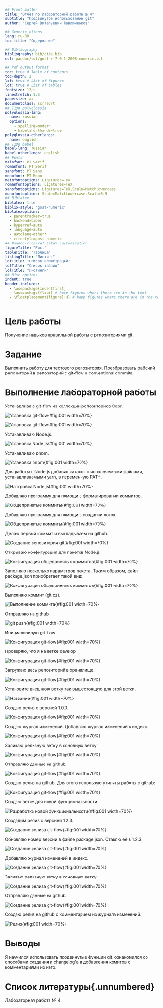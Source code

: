 ```yaml
---
## Front matter
title: "Отчёт по лабораторной работе № 4"
subtitle: "Продвинутое использование git"
author: "Сергей Витальевич Павлюченков"

## Generic otions
lang: ru-RU
toc-title: "Содержание"

## Bibliography
bibliography: bib/cite.bib
csl: pandoc/csl/gost-r-7-0-5-2008-numeric.csl

## Pdf output format
toc: true # Table of contents
toc-depth: 2
lof: true # List of figures
lot: true # List of tables
fontsize: 12pt
linestretch: 1.5
papersize: a4
documentclass: scrreprt
## I18n polyglossia
polyglossia-lang:
  name: russian
  options:
	- spelling=modern
	- babelshorthands=true
polyglossia-otherlangs:
  name: english
## I18n babel
babel-lang: russian
babel-otherlangs: english
## Fonts
mainfont: PT Serif
romanfont: PT Serif
sansfont: PT Sans
monofont: PT Mono
mainfontoptions: Ligatures=TeX
romanfontoptions: Ligatures=TeX
sansfontoptions: Ligatures=TeX,Scale=MatchLowercase
monofontoptions: Scale=MatchLowercase,Scale=0.9
## Biblatex
biblatex: true
biblio-style: "gost-numeric"
biblatexoptions:
  - parentracker=true
  - backend=biber
  - hyperref=auto
  - language=auto
  - autolang=other*
  - citestyle=gost-numeric
## Pandoc-crossref LaTeX customization
figureTitle: "Рис."
tableTitle: "Таблица"
listingTitle: "Листинг"
lofTitle: "Список иллюстраций"
lotTitle: "Список таблиц"
lolTitle: "Листинги"
## Misc options
indent: true
header-includes:
  - \usepackage{indentfirst}
  - \usepackage{float} # keep figures where there are in the text
  - \floatplacement{figure}{H} # keep figures where there are in the text
---
```


# Цель работы


Получение навыков правильной работы с репозиториями git.

# Задание

Выполнить работу для тестового репозитория.
Преобразовать рабочий репозиторий в репозиторий с git-flow и conventional commits.



# Выполнение лабораторной работы

Устанавливаю git-flow из коллекции репозиториев Copr.

![Установка git-flow](image/1.png){#fig:001 width=70%}

![Установка git-flow](image/2.png){#fig:001 width=70%}

Устанавливаю Node.js.

![Установка Node.js](image/3.png){#fig:001 width=70%}

Устанавливаю pnpm.

![Установка pnpm](image/4.png){#fig:001 width=70%}

Для работы с Node.js добавил каталог с исполняемыми файлами, устанавливаемыми yarn, в переменную PATH.

![Настройка Node.js](image/5.png){#fig:001 width=70%}

Добавляю программу для помощи в форматировании коммитов.

![Общепринятые коммиты](image/6.png){#fig:001 width=70%}

Добавляю программу для помощи в создании логов.

![Общепринятые коммиты](image/7.png){#fig:001 width=70%}

Делаю первый коммит и выкладываем на github.

![Создание репозитория git](image/8.png){#fig:001 width=70%}

Открываю конфигурация для пакетов Node.js

![Конфигурация общепринятых коммитов](image/9.png){#fig:001 width=70%}

Заполняю несколько параметров пакета. Таким образом, файл package.json приобретает такой вид:

![Конфигурация общепринятых коммитов](image/10.png){#fig:001 width=70%}

Выполняю коммит (git cz).

![Выполнение коммита](image/11.png){#fig:001 width=70%}

Отправляю на github.

![git push](image/12.png){#fig:001 width=70%}

Инициализирую git-flow.

![Конфигурация git-flow](image/13.png){#fig:001 width=70%}

Проверяю, что я на ветке develop

![Конфигурация git-flow](image/14.png){#fig:001 width=70%}

Загружаю весь репозиторий в хранилище.

![Конфигурация git-flow](image/15.png){#fig:001 width=70%}

Установите внешнюю ветку как вышестоящую для этой ветки.

![Название](image/16.png){#fig:001 width=70%}

Создаю релиз с версией 1.0.0.

![Конфигурация git-flow](image/17.png){#fig:001 width=70%}

Создаю журнал изменений. Добавляю журнал изменений в индекс.

![Конфигурация git-flow](image/18.png){#fig:001 width=70%}

Заливаю релизную ветку в основную ветку

![Конфигурация git-flow](image/19.png){#fig:001 width=70%}

Отправляю данные на github.

![Конфигурация git-flow](image/20.png){#fig:001 width=70%}

Создаю релиз на github. Для этого использую утилиты работы с github:

![Конфигурация git-flow](image/21.png){#fig:001 width=70%}

Создаю ветку для новой функциональности.

![Разработка новой функциональности](image/22.png){#fig:001 width=70%}

Создадим релиз с версией 1.2.3.

![Создание релиза git-flow](image/23.png){#fig:001 width=70%}

Обновляю номер версии в файле package.json. Ставлю её в 1.2.3.

![Создание релиза git-flow](image/24.png){#fig:001 width=70%}

Добавляю журнал изменений в индекс.

![Создание релиза git-flow](image/25.png){#fig:001 width=70%}

Заливаю релизную ветку в основную ветку

![Создание релиза git-flow](image/26.png){#fig:001 width=70%}

Отправляю данные на github.

![Создание релиза git-flow](image/27.png){#fig:001 width=70%}

Создаю релиз на github с комментарием из журнала изменений.

![Релиз](image/28.png){#fig:001 width=70%}



# Выводы

Я научился использовать продвинутые функции git, ознакомился со способами создания и changelog'a и добавления комитов с комментариями из него. 

# Список литературы{.unnumbered}

Лабораторная работа № 4